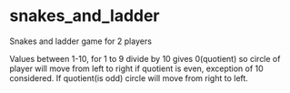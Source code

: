 # snakes_and_ladder
Snakes and ladder game for 2 players

Values between 1-10, for 1 to 9 divide by 10 gives 0(quotient) so circle of player will move from left to right if quotient is even, exception of 10 considered.
If quotient(is odd) circle will move from right to left.
